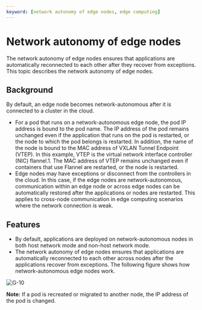 ```yaml
---
keyword: [network autonomy of edge nodes, edge computing]
---
```


# Network autonomy of edge nodes

The network autonomy of edge nodes ensures that applications are automatically reconnected to each other after they recover from exceptions. This topic describes the network autonomy of edge nodes.

## Background

By default, an edge node becomes network-autonomous after it is connected to a cluster in the cloud.

-   For a pod that runs on a network-autonomous edge node, the pod IP address is bound to the pod name. The IP address of the pod remains unchanged even if the application that runs on the pod is restarted, or the node to which the pod belongs is restarted. In addition, the name of the node is bound to the MAC address of VXLAN Tunnel Endpoint \(VTEP\). In this example, VTEP is the virtual network interface controller \(NIC\) flannel.1. The MAC address of VTEP remains unchanged even if containers that use Flannel are restarted, or the node is restarted.
-   Edge nodes may have exceptions or disconnect from the controllers in the cloud. In this case, if the edge nodes are network-autonomous, communication within an edge node or across edge nodes can be automatically restored after the applications or nodes are restarted. This applies to cross-node communication in edge computing scenarios where the network connection is weak.

## Features

-   By default, applications are deployed on network-autonomous nodes in both host network mode and non-host network mode.
-   The network autonomy of edge nodes ensures that applications are automatically reconnected to each other across nodes after the applications recover from exceptions. The following figure shows how network-autonomous edge nodes work.

![G-10](https://help-static-aliyun-doc.aliyuncs.com/assets/img/en-US/3868896161/p225147.png)

**Note:** If a pod is recreated or migrated to another node, the IP address of the pod is changed.

